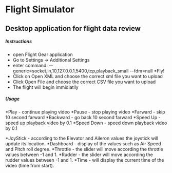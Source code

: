 # Flight Simulator
## Desktop application for flight data review


##### Instructions
* open Flight Gear application
* Go to Settings -> Additional Settings
* enter command: 
--generic=socket,in,10,127.0.0.1,5400,tcp,playback_small
--fdm=null
*Fly!
* Click on Open XML and choose the correct xml file you want to upload
* Click Open File and choose the correct CSV file you want to upload
* The flight will begin immidiatlly

##### Usage
*Play - continue playing video
*Pause - stop playing video
*Farward - skip 10 second farward
*Backward - go back 10 second farward
*Speed Up - speed up playback video by 0.1
*Speed Down - speed down playback video by 0.1

*JoyStick - according to the Elevator and Aileron values the joystick will update its location.
*Dashboard - display of the values such as Air Speed and Pitch roll degree.
*Throttle - the slider will move according the throttle values between -1 and 1.
*Rudder - the slider will move according the rudder values between -1 and 1.
*Time - will display the current time of the video (time from start).

